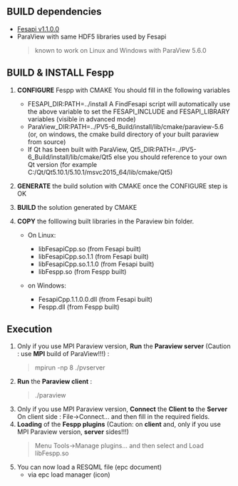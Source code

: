 ## BUILD dependencies
- [Fesapi v1.1.0.0](https://github.com/F2I-Consulting/fesapi/releases/tag/v1.1.0.0)
- ParaView with same HDF5 libraries used by Fesapi
	 > known to work on Linux and Windows with ParaView 5.6.0


## BUILD & INSTALL Fespp
1. **CONFIGURE** Fespp with CMAKE
You should fill in the following variables
   * FESAPI_DIR:PATH=../install
A FindFesapi script will automatically use the above variable to set the FESAPI_INCLUDE and FESAPI_LIBRARY variables (visible in advanced mode)
   * ParaView_DIR:PATH=../PV5-6_Build/install/lib/cmake/paraview-5.6 (or, on windows, the cmake build directory of your built paraview from source)
   * If Qt has been built with ParaView, Qt5_DIR:PATH=../PV5-6_Build/install/lib/cmake/Qt5 else you should reference to your own Qt version (for example C:/Qt/Qt5.10.1/5.10.1/msvc2015_64/lib/cmake/Qt5)
2. **GENERATE** the build solution with CMAKE once the CONFIGURE step is OK
3. **BUILD** the solution generated by CMAKE
4. **COPY** the folllowing built libraries in the Paraview bin folder.
 
	- On Linux:
	   - <span>libFesapiCpp.so</span> (from Fesapi built)
	   - libFesapiCpp.so.1.1 (from Fesapi built)
	   - libFesapiCpp.so.1.1.0 (from Fesapi built)
	   - <span>libFespp.so</span> (from Fespp built)
   
	- on Windows:
	   -  FesapiCpp.1.1.0.0.dll (from Fesapi built)
	   -  Fespp.dll (from Fespp built)
## Execution
1. Only if you use MPI Paraview version, **Run** the **Paraview server** (Caution : use **MPI** build of ParaView!!!) : 
	> mpirun -np 8 ./pvserver
2. **Run** the **Paraview client** : 
	> ./paraview
3. Only if you use MPI Paraview version, **Connect** the **Client to** the **Server**
On client side : File->Connect...  and then fill in the required fields.
4. **Loading** of the **Fespp plugins** (Caution: on **client** and, only if you use MPI Paraview version, **server** sides!!!)
	> Menu Tools->Manage plugins...
	> and then select and Load <span>libFespp.so</span>
5. You can now load a RESQML file (epc document)
	- via epc load manager (icon)
